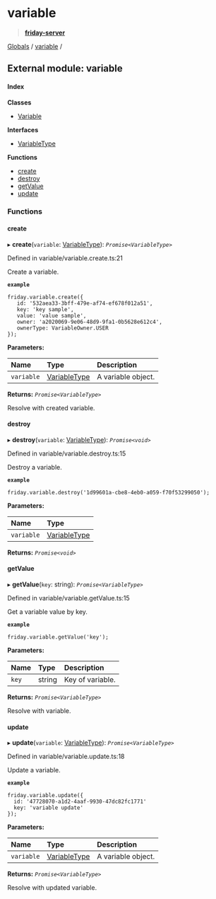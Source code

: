 # variable

> [**friday-server**](./)

[Globals](https://github.com/friday-ai/friday-docs/tree/7469fd0637aa28a674d6c68645188ee863701e30/node-js-api-1/globals.md) / [variable](variable.md) /

## External module: variable

#### Index

**Classes**

* [Variable](https://github.com/friday-ai/friday-docs/tree/7469fd0637aa28a674d6c68645188ee863701e30/node-js-api-1/classes/variable.variable-1.md)

**Interfaces**

* [VariableType](https://github.com/friday-ai/friday-docs/tree/7469fd0637aa28a674d6c68645188ee863701e30/node-js-api-1/interfaces/variable.variabletype.md)

**Functions**

* [create](variable.md#create)
* [destroy](variable.md#destroy)
* [getValue](variable.md#getvalue)
* [update](variable.md#update)

### Functions

#### create

▸ **create**\(`variable`: [VariableType](https://github.com/friday-ai/friday-docs/tree/7469fd0637aa28a674d6c68645188ee863701e30/node-js-api-1/interfaces/variable.variabletype.md)\): _`Promise<VariableType>`_

Defined in variable/variable.create.ts:21

Create a variable.

**`example`**

```text
friday.variable.create({
   id: '532aea33-3bff-479e-af74-ef678f012a51',
   key: 'key sample',
   value: 'value sample',
   owner: 'a2020069-9e06-48d9-9fa1-0b5628e612c4',
   ownerType: VariableOwner.USER
});
```

**Parameters:**

| Name | Type | Description |
| :--- | :--- | :--- |
| `variable` | [VariableType](https://github.com/friday-ai/friday-docs/tree/7469fd0637aa28a674d6c68645188ee863701e30/node-js-api-1/interfaces/variable.variabletype.md) | A variable object. |

**Returns:** _`Promise<VariableType>`_

Resolve with created variable.

#### destroy

▸ **destroy**\(`variable`: [VariableType](https://github.com/friday-ai/friday-docs/tree/7469fd0637aa28a674d6c68645188ee863701e30/node-js-api-1/interfaces/variable.variabletype.md)\): _`Promise<void>`_

Defined in variable/variable.destroy.ts:15

Destroy a variable.

**`example`**

```text
friday.variable.destroy('1d99601a-cbe8-4eb0-a059-f70f53299050');
```

**Parameters:**

| Name | Type |
| :--- | :--- |
| `variable` | [VariableType](https://github.com/friday-ai/friday-docs/tree/7469fd0637aa28a674d6c68645188ee863701e30/node-js-api-1/interfaces/variable.variabletype.md) |

**Returns:** _`Promise<void>`_

#### getValue

▸ **getValue**\(`key`: string\): _`Promise<VariableType>`_

Defined in variable/variable.getValue.ts:15

Get a variable value by key.

**`example`**

```text
friday.variable.getValue('key');
```

**Parameters:**

| Name | Type | Description |
| :--- | :--- | :--- |
| `key` | string | Key of variable. |

**Returns:** _`Promise<VariableType>`_

Resolve with variable.

#### update

▸ **update**\(`variable`: [VariableType](https://github.com/friday-ai/friday-docs/tree/7469fd0637aa28a674d6c68645188ee863701e30/node-js-api-1/interfaces/variable.variabletype.md)\): _`Promise<VariableType>`_

Defined in variable/variable.update.ts:18

Update a variable.

**`example`**

```text
friday.variable.update({
  id: '47728070-a1d2-4aaf-9930-47dc82fc1771'
  key: 'variable update'
});
```

**Parameters:**

| Name | Type | Description |
| :--- | :--- | :--- |
| `variable` | [VariableType](https://github.com/friday-ai/friday-docs/tree/7469fd0637aa28a674d6c68645188ee863701e30/node-js-api-1/interfaces/variable.variabletype.md) | A variable object. |

**Returns:** _`Promise<VariableType>`_

Resolve with updated variable.

